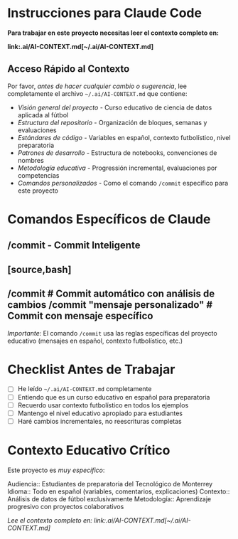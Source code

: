 Instrucciones para Claude Code
===============================

**Para trabajar en este proyecto necesitas leer el contexto completo en:**

**link:.ai/AI-CONTEXT.md[~/.ai/AI-CONTEXT.md]**

Acceso Rápido al Contexto
-------------------------

Por favor, *antes de hacer cualquier cambio o sugerencia*, lee completamente el archivo `~/.ai/AI-CONTEXT.md` que contiene:

* *Visión general del proyecto* - Curso educativo de ciencia de datos aplicada al fútbol
* *Estructura del repositorio* - Organización de bloques, semanas y evaluaciones
* *Estándares de código* - Variables en español, contexto futbolístico, nivel preparatoria
* *Patrones de desarrollo* - Estructura de notebooks, convenciones de nombres
* *Metodología educativa* - Progressión incremental, evaluaciones por competencias
* *Comandos personalizados* - Como el comando `/commit` específico para este proyecto

Comandos Específicos de Claude
===============================

/commit - Commit Inteligente
----------------------------

[source,bash]
----

/commit                           # Commit automático con análisis de cambios
/commit "mensaje personalizado"   # Commit con mensaje específico
----

*Importante:* El comando `/commit` usa las reglas específicas del proyecto educativo (mensajes en español, contexto futbolístico, etc.)

Checklist Antes de Trabajar
============================

* [ ] He leído `~/.ai/AI-CONTEXT.md` completamente
* [ ] Entiendo que es un curso educativo en español para preparatoria
* [ ] Recuerdo usar contexto futbolístico en todos los ejemplos
* [ ] Mantengo el nivel educativo apropiado para estudiantes
* [ ] Haré cambios incrementales, no reescrituras completas

Contexto Educativo Crítico
===========================

Este proyecto es *muy específico*:

Audiencia:: Estudiantes de preparatoria del Tecnológico de Monterrey
Idioma:: Todo en español (variables, comentarios, explicaciones)
Contexto:: Análisis de datos de fútbol exclusivamente
Metodología:: Aprendizaje progresivo con proyectos colaborativos

*Lee el contexto completo en: link:.ai/AI-CONTEXT.md[~/.ai/AI-CONTEXT.md]*
